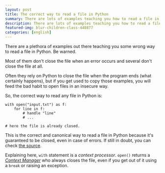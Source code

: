```yaml
---
layout: post
title: The correct way to read a file in Python
summary: There are lots of examples teaching you how to read a file in Python. What are they missing?
description: There are lots of examples teaching you how to read a file in Python. What are they missing?
featured-img: blur-children-class-448877
categories: [english]
---
```


There are a plethora of examples out there teaching you some wrong way to read a file in Python. Be warned.

Most of them don't close the file when an error occurs and several don't close the file at all.

Often they rely on Python to close the file when the program ends (what certainly happens), but if you get used to copy those examples, you will feed the bad habit to open files in an insecure way.

So, the correct way to read any file in Python is:

```
with open("input.txt") as f:
    for line in f:
        # handle "line"
        # ...

# here the file is already closed.
```

This is the correct and canonical way to read a file in Python because it's guaranteed to be closed, even in case of errors. If still in doubt, you can check [the source](https://docs.python.org/3/library/io.html#io.IOBase).

Explaining here, `with` statement is a _context processor_. `open()` returns a _[Context Manager](https://docs.python.org/3/reference/datamodel.html#context-managers)_ who always closes the file, even if you get out of it using a `break` or raising an exception.

